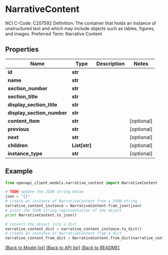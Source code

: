 # NarrativeContent

NCI C-Code: C207592 Definition: The container that holds an instance of unstructured text and which may include objects such as tables, figures, and images. Preferred Term: Narrative Content

## Properties
Name | Type | Description | Notes
------------ | ------------- | ------------- | -------------
**id** | **str** |  | 
**name** | **str** |  | 
**section_number** | **str** |  | 
**section_title** | **str** |  | 
**display_section_title** | **str** |  | 
**display_section_number** | **str** |  | 
**content_item** | **str** |  | [optional] 
**previous** | **str** |  | [optional] 
**next** | **str** |  | [optional] 
**children** | **List[str]** |  | [optional] 
**instance_type** | **str** |  | [optional] 

## Example

```python
from openapi_client.models.narrative_content import NarrativeContent

# TODO update the JSON string below
json = "{}"
# create an instance of NarrativeContent from a JSON string
narrative_content_instance = NarrativeContent.from_json(json)
# print the JSON string representation of the object
print NarrativeContent.to_json()

# convert the object into a dict
narrative_content_dict = narrative_content_instance.to_dict()
# create an instance of NarrativeContent from a dict
narrative_content_from_dict = NarrativeContent.from_dict(narrative_content_dict)
```
[[Back to Model list]](../README.md#documentation-for-models) [[Back to API list]](../README.md#documentation-for-api-endpoints) [[Back to README]](../README.md)


